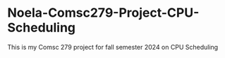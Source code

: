 # Noela-Comsc279-Project-CPU-Scheduling
This is my Comsc 279 project for fall semester 2024 on CPU Scheduling
